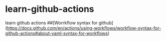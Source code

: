 # learn-github-actions
learn github actions
##[Worrkflow syntax for github]
(https://docs.github.com/en/actions/using-workflows/workflow-syntax-for-github-actions#about-yaml-syntax-for-workflows)
